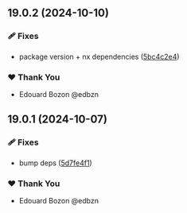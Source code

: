 ## 19.0.2 (2024-10-10)


### 🩹 Fixes

- package version + nx dependencies ([5bc4c2e4](https://github.com/nxext/nx-extensions/commit/5bc4c2e4))


### ❤️  Thank You

- Edouard Bozon @edbzn

## 19.0.1 (2024-10-07)


### 🩹 Fixes

- bump deps ([5d7fe4f1](https://github.com/nxext/nx-extensions/commit/5d7fe4f1))


### ❤️  Thank You

- Edouard Bozon @edbzn
